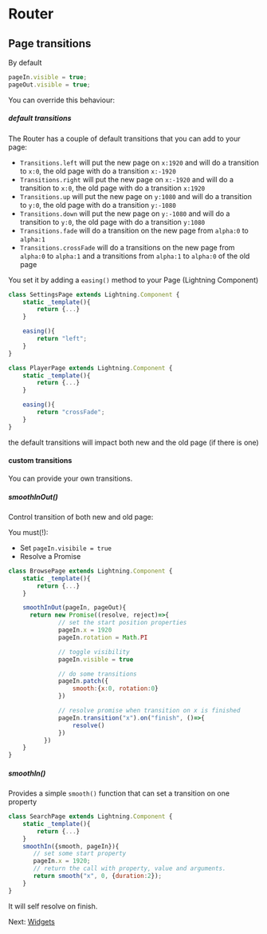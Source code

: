 # Router

## Page transitions

By default

```js
pageIn.visible = true;
pageOut.visible = true;
```

You can override this behaviour:

##### default transitions

The Router has a couple of default transitions that you can add to your page:

-  `Transitions.left` will put the new page on `x:1920` and will do a transition to `x:0`, the old page with do a transition `x:-1920`
-  `Transitions.right` will put the new page on `x:-1920` and will do a transition to `x:0`, the old page with do a transition `x:1920`
-  `Transitions.up` will put the new page on `y:1080` and will do a transition to `y:0`, the old page with do a transition `y:-1080`
-  `Transitions.down` will put the new page on `y:-1080` and will do a transition to `y:0`, the old page with do a transition `y:1080`
-  `Transitions.fade` will do a transition on the new page from `alpha:0` to `alpha:1`
-  `Transitions.crossFade` will do a transitions on the new page from `alpha:0` to `alpha:1` and a transitions from `alpha:1` to `alpha:0` of the old page

You set it by adding a `easing()` method to your Page (Lightning Component)

```js
class SettingsPage extends Lightning.Component {
    static _template(){
        return {...}
    }

    easing(){
        return "left";
    }
}

class PlayerPage extends Lightning.Component {
    static _template(){
        return {...}
    }

    easing(){
        return "crossFade";
    }
}

```

the default transitions will impact both new and the old page (if there is one)

#### custom transitions

You can provide your own transitions.

##### smoothInOut() #####

Control transition of both new and old page:

You must(!):

- Set `pageIn.visibile = true`
- Resolve a Promise

```js
class BrowsePage extends Lightning.Component {
    static _template(){
        return {...}
    }

    smoothInOut(pageIn, pageOut){
      return new Promise((resolve, reject)=>{
              // set the start position properties
              pageIn.x = 1920
              pageIn.rotation = Math.PI

              // toggle visibility
              pageIn.visible = true

              // do some transitions
              pageIn.patch({
                  smooth:{x:0, rotation:0}
              })

              // resolve promise when transition on x is finished
              pageIn.transition("x").on("finish", ()=>{
                  resolve()
              })
          })
    }
}
```



##### smoothIn() #####

Provides a simple `smooth()` function that can set a transition on one property

```js
class SearchPage extends Lightning.Component {
    static _template(){
        return {...}
    }
    smoothIn({smooth, pageIn}){
       // set some start property
       pageIn.x = 1920;
       // return the call with property, value and arguments.
       return smooth("x", 0, {duration:2});
    }
}
```

It will self resolve on finish.

Next: 
[Widgets](widgets.md)

